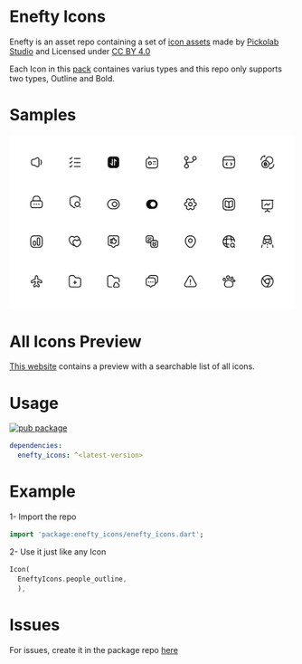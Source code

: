 # Enefty Icons

Enefty is an asset repo containing a set of [icon assets](https://www.figma.com/community/file/1158602726550500895) made by [Pickolab Studio](https://www.figma.com/@PickolabStudio) and Licensed under [CC BY 4.0](https://creativecommons.org/licenses/by/4.0/)

Each Icon in this [pack](https://www.figma.com/community/file/1158602726550500895) containes varius types and this repo only supports two types, Outline and Bold.

# Samples

[![icon gallery preview](./readme-assets/icon_preview_1.0.0.png)](https://api.flutter.dev/flutter/cupertino/CupertinoIcons-class.html)

# All Icons Preview 

[This website](https://omar-hanafy.github.io/enefty-icons/#/) contains a preview with a searchable list of all icons.

# Usage

[![pub package](https://img.shields.io/pub/v/enefty_icons)](https://pub.dev/packages/enefty_icons)

```yaml
dependencies:
  enefty_icons: ^<latest-version>
```

# Example

1- Import the repo

```dart
import 'package:enefty_icons/enefty_icons.dart';
```

2- Use it just like any Icon

```dart
Icon(
  EneftyIcons.people_outline,
  ),
```

# Issues

For issues, create it in the package repo [here](https://github.com/omar-hanafy/nft-icons/issues)
